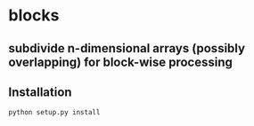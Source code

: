 blocks
======

subdivide n-dimensional arrays (possibly overlapping) for block-wise processing
-------------------------------------------------------------------------------

Installation
------------

```
python setup.py install
```